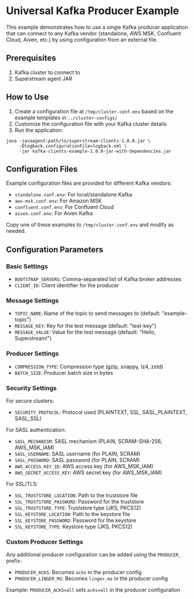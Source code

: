 # Universal Kafka Producer Example

This example demonstrates how to use a single Kafka producer application that can connect to any Kafka vendor (standalone, AWS MSK, Confluent Cloud, Aiven, etc.) by using configuration from an external file.

## Prerequisites
1. Kafka cluster to connect to
2. Superstream agent JAR

## How to Use

1. Create a configuration file at `/tmp/cluster.conf.env` based on the example templates in `../cluster-configs/`
2. Customize the configuration file with your Kafka cluster details
3. Run the application:

```
java -javaagent:path/to/superstream-clients-1.0.0.jar \
     -Dlogback.configurationFile=logback.xml \
     -jar kafka-clients-example-1.0.0-jar-with-dependencies.jar
```

## Configuration Files

Example configuration files are provided for different Kafka vendors:

- `standalone.conf.env`: For local/standalone Kafka
- `aws-msk.conf.env`: For Amazon MSK
- `confluent.conf.env`: For Confluent Cloud
- `aiven.conf.env`: For Aiven Kafka

Copy one of these examples to `/tmp/cluster.conf.env` and modify as needed.

## Configuration Parameters

### Basic Settings
- `BOOTSTRAP_SERVERS`: Comma-separated list of Kafka broker addresses
- `CLIENT_ID`: Client identifier for the producer

### Message Settings
- `TOPIC_NAME`: Name of the topic to send messages to (default: "example-topic")
- `MESSAGE_KEY`: Key for the test message (default: "test-key")
- `MESSAGE_VALUE`: Value for the test message (default: "Hello, Superstream!")

### Producer Settings
- `COMPRESSION_TYPE`: Compression type (gzip, snappy, lz4, zstd)
- `BATCH_SIZE`: Producer batch size in bytes

### Security Settings
For secure clusters:
- `SECURITY_PROTOCOL`: Protocol used (PLAINTEXT, SSL, SASL_PLAINTEXT, SASL_SSL)

For SASL authentication:
- `SASL_MECHANISM`: SASL mechanism (PLAIN, SCRAM-SHA-256, AWS_MSK_IAM)
- `SASL_USERNAME`: SASL username (for PLAIN, SCRAM)
- `SASL_PASSWORD`: SASL password (for PLAIN, SCRAM)
- `AWS_ACCESS_KEY_ID`: AWS access key (for AWS_MSK_IAM)
- `AWS_SECRET_ACCESS_KEY`: AWS secret key (for AWS_MSK_IAM)

For SSL/TLS:
- `SSL_TRUSTSTORE_LOCATION`: Path to the truststore file
- `SSL_TRUSTSTORE_PASSWORD`: Password for the truststore
- `SSL_TRUSTSTORE_TYPE`: Truststore type (JKS, PKCS12)
- `SSL_KEYSTORE_LOCATION`: Path to the keystore file
- `SSL_KEYSTORE_PASSWORD`: Password for the keystore
- `SSL_KEYSTORE_TYPE`: Keystore type (JKS, PKCS12)

### Custom Producer Settings
Any additional producer configuration can be added using the `PRODUCER_` prefix:
- `PRODUCER_ACKS`: Becomes `acks` in the producer config
- `PRODUCER_LINGER_MS`: Becomes `linger.ms` in the producer config

Example: `PRODUCER_ACKS=all` sets `acks=all` in the producer configuration 